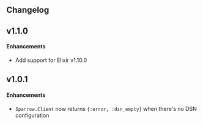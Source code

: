 ## Changelog

## v1.1.0

#### Enhancements
  * Add support for Elixir v1.10.0

## v1.0.1

#### Enhancements
  * `Sparrow.Client` now returns `{:error, :dsn_empty}` when there's no DSN configuration
